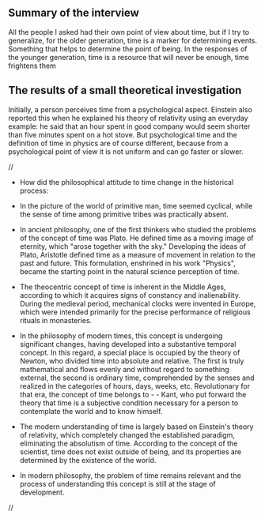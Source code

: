 ## Summary of the interview
All the people I asked had their own point of view about time, but if I try to generalize, for the older generation, time is a marker for determining events. Something that helps to determine the point of being. In the responses of the younger generation, time is a resource that will never be enough, time frightens them
## The results of a small theoretical investigation
Initially, a person perceives time from a psychological aspect. Einstein also reported this when he explained his theory of relativity using an everyday example: he said that an hour spent in good company would seem shorter than five minutes spent on a hot stove. But psychological time and the definition of time in physics are of course different, because from a psychological point of view it is not uniform and can go faster or slower.



//
- How did the philosophical attitude to time change in the historical process:

- In the picture of the world of primitive man, time seemed cyclical, while the sense of time among primitive tribes was practically absent.

- In ancient philosophy, one of the first thinkers who studied the problems of the concept of time was Plato. He defined time as a moving image of eternity, which "arose together with the sky." Developing the ideas of Plato, Aristotle defined time as a measure of movement in relation to the past and future. This formulation, enshrined in his work "Physics", became the starting point in the natural science perception of time.

- The theocentric concept of time is inherent in the Middle Ages, according to which it acquires signs of constancy and inalienability. During the medieval period, mechanical clocks were invented in Europe, which were intended primarily for the precise performance of religious rituals in monasteries.

- In the philosophy of modern times, this concept is undergoing significant changes, having developed into a substantive temporal concept. In this regard, a special place is occupied by the theory of Newton, who divided time into absolute and relative. The first is truly mathematical and flows evenly and without regard to something external, the second is ordinary time, comprehended by the senses and realized in the categories of hours, days, weeks, etc. Revolutionary for that era, the concept of time belongs to - - Kant, who put forward the theory that time is a subjective condition necessary for a person to contemplate the world and to know himself.

- The modern understanding of time is largely based on Einstein's theory of relativity, which completely changed the established paradigm, eliminating the absolutism of time. According to the concept of the scientist, time does not exist outside of being, and its properties are determined by the existence of the world.

- In modern philosophy, the problem of time remains relevant and the process of understanding this concept is still at the stage of development.

//
